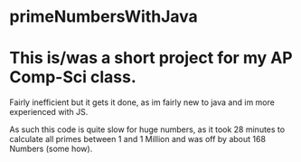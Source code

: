 # primeNumbersWithJava
# This is/was a short project for my AP Comp-Sci class. 
Fairly inefficient but it gets it done, as im fairly new to java and im more experienced with JS.

As such this code is quite slow for huge numbers, as it took 28 minutes to calculate all primes between 1 and 1 Million and was off by about 168 Numbers (some how).
